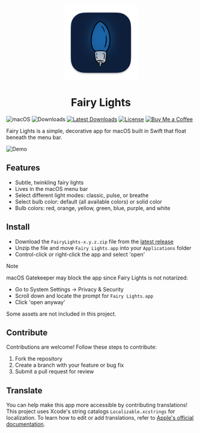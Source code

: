 <div align="center">
	<img src="../FairyLights/Assets.xcassets/AppIcon.appiconset/icon_256x256.png" width="200" height="200" />
	<h1>Fairy Lights</h1>
</div>

![macOS](https://img.shields.io/badge/macOS-14%2B-blue?style=flat&logo=apple)
![Downloads](https://img.shields.io/github/downloads/chippokiddo/fairylights/total)
[![Latest Downloads](https://img.shields.io/github/downloads/chippokiddo/fairylights/latest/total)](https://github.com/chippokiddo/FairyLights/releases/latest)
[![License](https://img.shields.io/github/license/chippokiddo/fairylights)](../LICENSE)
[![Buy Me a Coffee](https://img.shields.io/badge/Buy%20Me%20a%20Coffee-ffdd00?&logo=buy-me-a-coffee&logoColor=0D0C22)](https://buymeacoffee.com/chippo)

Fairy Lights is a simple, decorative app for macOS built in Swift that float beneath the menu bar.

![Demo](./assets/demo.gif)

## Features

- Subtle, twinkling fairy lights
- Lives in the macOS menu bar
- Select different light modes: classic, pulse, or breathe
- Select bulb color: default (all available colors) or solid color
- Bulb colors: red, orange, yellow, green, blue, purple, and white

## Install

- Download the `FairyLights-x.y.z.zip` file from the [latest release](https://github.com/chippokiddo/FairyLights/releases/latest)
- Unzip the file and move `Fairy Lights.app` into your `Applications` folder
- Control-click or right-click the app and select 'open'

> [!NOTE]
> macOS Gatekeeper may block the app since Fairy Lights is not notarized:
>
> - Go to System Settings → Privacy & Security
> - Scroll down and locate the prompt for `Fairy Lights.app`
> - Click 'open anyway'
>
> Some assets are not included in this project.

## Contribute

Contributions are welcome! Follow these steps to contribute:

1.  Fork the repository
2.  Create a branch with your feature or bug fix
3.  Submit a pull request for review

## Translate

You can help make this app more accessible by contributing translations! This project uses Xcode's string catalogs `Localizable.xcstrings` for localization. To learn how to edit or add translations, refer to [Apple's official documentation](https://developer.apple.com/documentation/xcode/localizing-and-varying-text-with-a-string-catalog).
